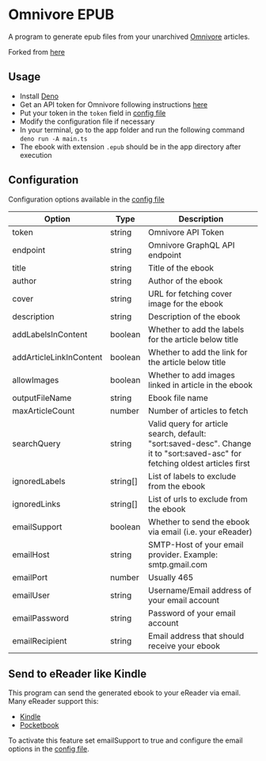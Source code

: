 # Omnivore EPUB

A program to generate epub files from your unarchived [Omnivore](https://omnivore.app) articles.

Forked from [here](https://gist.github.com/kebot/90de9c41742cacf371368d85870c4a75)

## Usage

- Install [Deno](https://deno.com/manual/getting_started/installation)
- Get an API token for Omnivore following instructions
  [here](https://docs.omnivore.app/integrations/api.html#getting-an-api-token)
- Put your token in the `token` field in [config file](config.json)
- Modify the configuration file if necessary
- In your terminal, go to the app folder and run the following command `deno run -A main.ts`
- The ebook with extension `.epub` should be in the app directory after execution

## Configuration

Configuration options available in the [config file](config.json)

<!-- deno-fmt-ignore-start -->
| Option                  | Type     | Description                                               |
| ----------------------- | -------- | --------------------------------------------------------- |
| token                   | string   | Omnivore API Token                                        |
| endpoint                | string   | Omnivore GraphQL API endpoint                             |
| title                   | string   | Title of the ebook                                        |
| author                  | string   | Author of the ebook                                       |
| cover                   | string   | URL for fetching cover image for the ebook                |
| description             | string   | Description of the ebook                                  |
| addLabelsInContent      | boolean  | Whether to add the labels for the article below title     |
| addArticleLinkInContent | boolean  | Whether to add the link for the article below title       |
| allowImages             | boolean  | Whether to add images linked in article in the ebook      |
| outputFileName          | string   | Ebook file name                                           |
| maxArticleCount         | number   | Number of articles to fetch                               |
| searchQuery             | string   | Valid query for article search, default: "sort:saved-desc". Change it to "sort:saved-asc" for fetching oldest articles first |
| ignoredLabels           | string[] | List of labels to exclude from the ebook                  |
| ignoredLinks            | string[] | List of urls to exclude from the ebook                    |
| emailSupport            | boolean  | Whether to send the ebook via email (i.e. your eReader)   |
| emailHost               | string   | SMTP-Host of your email provider. Example: smtp.gmail.com |
| emailPort               | number   | Usually 465                                               |
| emailUser               | string   | Username/Email address of your email account              |
| emailPassword           | string   | Password of your email account                            |
| emailRecipient          | string   | Email address that should receive your ebook              |
<!-- deno-fmt-ignore-end -->

## Send to eReader like Kindle

This program can send the generated ebook to your eReader via email. Many eReader support this:

- [Kindle](https://www.amazon.com/sendtokindle/email)
- [Pocketbook](https://www.youtube.com/watch?v=lFfWwzi8WEM)

To activate this feature set emailSupport to true and configure the email options in the [config file](config.json).
